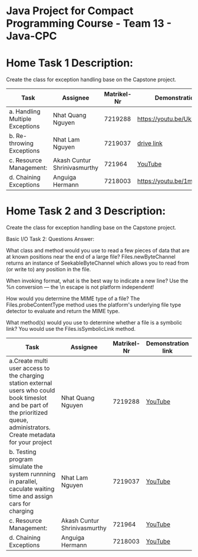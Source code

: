 # Java Project for Compact Programming Course - Team 13 - Java-CPC

# Home Task 1 Description:
Create the class for exception handling base on the Capstone project.

| Task | Assignee | Matrikel-Nr | Demonstration link |
| -------- | -------- | -------- | -------- |
a. Handling Multiple Exceptions | Nhat Quang Nguyen | 7219288 | https://youtu.be/UkRASlcOeUA |
b. Re-throwing Exceptions | Nhat Lam Nguyen | 7219037 | [drive link](https://drive.google.com/file/d/17FEiHO4Bsbj-lorNGRmnLRRh38OwNMfC/view?usp=sharing) |
c. Resource Management: | Akash Cuntur Shrinivasmurthy | 721964 | [YouTube](https://youtu.be/r4N748miUKs) |
d. Chaining Exceptions| Anguiga Hermann | 7218003| https://youtu.be/1mKDkRs0pDU


# Home Task 2 and 3 Description:
Create the class for exception handling base on the Capstone project.

Basic I/O Task 2: 
Questions Answer:

What class and method would you use to read a few pieces of data that are at known positions near the end of a large file?
Files.newByteChannel returns an instance of SeekableByteChannel which allows you to read from (or write to) any position in the file.

When invoking format, what is the best way to indicate a new line?
Use the %n conversion — the \n escape is not platform independent!

How would you determine the MIME type of a file?
The Files.probeContentType method uses the platform's underlying file type detector to evaluate and return the MIME type.

What method(s) would you use to determine whether a file is a symbolic link?
You would use the Files.isSymbolicLink method.

| Task | Assignee | Matrikel-Nr | Demonstration link |
| -------- | -------- | -------- | -------- |
a.Create multi user access to the charging station external users who could book timeslot and be part of the prioritized queue, administrators. Create metadata for your project | Nhat Quang Nguyen | 7219288 | [YouTube](https://youtu.be/HWeQnS0kvxk) |
b. Testing program simulate the system runnning in parallel, caculate waiting time and assign cars for charging | Nhat Lam Nguyen | 7219037 | [YouTube](https://youtu.be/eAxZ-5KeQrs) |
c. Resource Management: | Akash Cuntur Shrinivasmurthy | 721964 | [YouTube](https://youtu.be/G3gspua7lMY) |
d. Chaining Exceptions| Anguiga Hermann | 7218003| [YouTube](https://youtu.be/1mKDkRs0pDU) |
